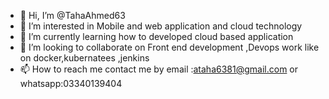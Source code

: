 - 👋 Hi, I’m @TahaAhmed63
- 👀 I’m interested in Mobile and web application and cloud technology
- 🌱 I’m currently learning how to developed cloud based application 
- 💞️ I’m looking to collaborate on Front end development ,Devops work like on docker,kubernatees ,jenkins
- 📫 How to reach me contact me by email :ataha6381@gmail.com or whatsapp:03340139404

<!---
TahaAhmed63/TahaAhmed63 is a ✨ special ✨ repository because its `README.md` (this file) appears on your GitHub profile.
You can click the Preview link to take a look at your changes.
--->
